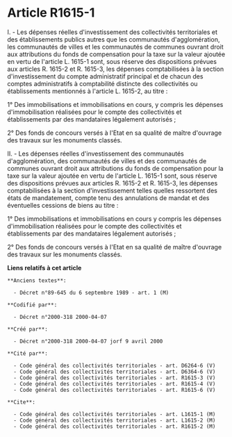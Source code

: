 # Article R1615-1

I. - Les dépenses réelles d'investissement des collectivités territoriales et des établissements publics autres que les
communautés d'agglomération, les communautés de villes et les communautés de communes ouvrant droit aux attributions du fonds
de compensation pour la taxe sur la valeur ajoutée en vertu de l'article L. 1615-1 sont, sous réserve des dispositions
prévues aux articles R. 1615-2 et R. 1615-3, les dépenses comptabilisées à la section d'investissement du compte
administratif principal et de chacun des comptes administratifs à comptabilité distincte des collectivités ou établissements
mentionnés à l'article L. 1615-2, au titre :

1° Des immobilisations et immobilisations en cours, y compris les dépenses d'immobilisation réalisées pour le compte des
collectivités et établissements par des mandataires légalement autorisés ;

2° Des fonds de concours versés à l'Etat en sa qualité de maître d'ouvrage des travaux sur les monuments classés.

II. - Les dépenses réelles d'investissement des communautés d'agglomération, des communautés de villes et des communautés de
communes ouvrant droit aux attributions du fonds de compensation pour la taxe sur la valeur ajoutée en vertu de l'article L.
1615-1 sont, sous réserve des dispositions prévues aux articles R. 1615-2 et R. 1615-3, les dépenses comptabilisées à la
section d'investissement telles quelles ressortent des états de mandatement, compte tenu des annulations de mandat et des
éventuelles cessions de biens au titre :

1° Des immobilisations et immobilisations en cours y compris les dépenses d'immobilisation réalisées pour le compte des
collectivités et établissements par des mandataires légalement autorisés ;

2° Des fonds de concours versés à l'Etat en sa qualité de maître d'ouvrage des travaux sur les monuments classés.

**Liens relatifs à cet article**

	**Anciens textes**:

	  - Décret n°89-645 du 6 septembre 1989 - art. 1 (M)

	**Codifié par**:

	  - Décret n°2000-318 2000-04-07

	**Créé par**:

	  - Décret n°2000-318 2000-04-07 jorf 9 avril 2000

	**Cité par**:

	  - Code général des collectivités territoriales - art. D6264-6 (V)
	  - Code général des collectivités territoriales - art. D6364-6 (V)
	  - Code général des collectivités territoriales - art. R1615-3 (V)
	  - Code général des collectivités territoriales - art. R1615-4 (V)
	  - Code général des collectivités territoriales - art. R1615-6 (V)

	**Cite**:

	  - Code général des collectivités territoriales - art. L1615-1 (M)
	  - Code général des collectivités territoriales - art. L1615-2 (M)
	  - Code général des collectivités territoriales - art. R1615-2 (M)
